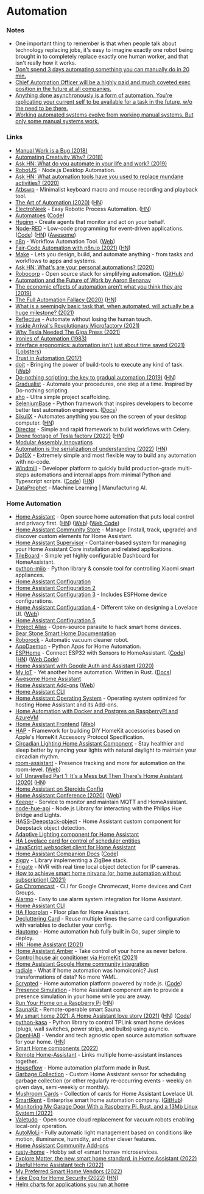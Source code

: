 # Automation

### Notes[​](https://wiki.nikiv.dev/automation/#notes) <a href="#notes" id="notes"></a>

* One important thing to remember is that when people talk about technology replacing jobs, it's easy to imagine exactly one robot being brought in to completely replace exactly one human worker, and that isn't really how it works.
* [Don't spend 3 days automating something you can manually do in 20 min.](https://www.reddit.com/r/bioinformatics/comments/n2fwz4/what\_is\_something\_that\_you\_realized\_that\_entirely/)
* [Chief Automation Officer will be a highly paid and much coveted exec position in the future at all companies.](https://twitter.com/bentossell/status/1461665360806035456)
* [Anything done asynchronously is a form of automation. You're replicating your current self to be available for a task in the future, w/o the need to be there.](https://twitter.com/stephsmithio/status/1378818155837976579)
* [Working automated systems evolve from working manual systems. But only some manual systems work.](https://news.ycombinator.com/item?id=31073352)

### Links[​](https://wiki.nikiv.dev/automation/#links) <a href="#links" id="links"></a>

* [Manual Work is a Bug (2018)](https://queue.acm.org/detail.cfm?id=3197520)
* [Automating Creativity Why? (2018)](https://www.youtube.com/watch?v=6trxEG2wHT8)
* [Ask HN: What do you automate in your life and work? (2019)](https://news.ycombinator.com/item?id=21373931)
* [RobotJS](https://github.com/octalmage/robotjs) - Node.js Desktop Automation.
* [Ask HN: What automation tools have you used to replace mundane activities? (2020)](https://news.ycombinator.com/item?id=22345150)
* [Atbswp](https://github.com/rmpr/atbswp) - Minimalist keyboard macro and mouse recording and playback tool.
* [The Art of Automation (2020)](https://blog.jessfraz.com/post/the-art-of-automation/) ([HN](https://news.ycombinator.com/item?id=24598281))
* [ElectroNeek](https://electroneek.com/) - Easy Robotic Process Automation. ([HN](https://news.ycombinator.com/item?id=23770214))
* [Automatoes](https://automatoes.com/) ([Code](https://github.com/johnlindquist/automatoes.com))
* [Huginn](https://github.com/huginn/huginn) - Create agents that monitor and act on your behalf.
* [Node-RED](https://nodered.org/) - Low-code programming for event-driven applications. ([Code](https://github.com/node-red/node-red)) ([HN](https://news.ycombinator.com/item?id=28985268)) ([Awesome](https://github.com/naimo84/awesome-nodered))
* [n8n](https://github.com/n8n-io/n8n) - Workflow Automation Tool. ([Web](https://n8n.io/))
* [Fair-Code Automation with n8n.io (2021)](https://tech.davidfield.co.uk/opensourced-ifttt-with-n8n-io/) ([HN](https://news.ycombinator.com/item?id=25632892))
* [Make](https://www.make.com/en) - Lets you design, build, and automate anything - from tasks and workflows to apps and systems.
* [Ask HN: What's are your personal automations? (2020)](https://news.ycombinator.com/item?id=25381191)
* [Robocorp](https://robocorp.com/) - Open source stack for simplifying automation. ([GitHub](https://github.com/robocorp))
* [Automation and the Future of Work by Aaron Benanav](https://www.versobooks.com/books/3717-automation-and-the-future-of-work)
* [The economic effects of automation aren’t what you think they are (2019)](https://www.singlelunch.com/2019/10/21/the-economic-effects-of-automation-arent-what-you-think-they-are/)
* [The Full Automation Fallacy (2020)](https://futuresofwork.co.uk/2020/12/02/the-full-automation-fallacy/) ([HN](https://news.ycombinator.com/item?id=26053760))
* [What is a seemingly basic task that, when automated, will actually be a huge milestone? (2021)](https://www.reddit.com/r/Automate/comments/nugo1q/what\_is\_a\_seemingly\_basic\_task\_that\_when/)
* [Reflective](https://reflective.co/) - Automate without losing the human touch.
* [Inside Arrival's Revolutionary Microfactory (2021)](https://www.youtube.com/watch?v=mZCrd704g20)
* [Why Tesla Needed The Giga Press (2021)](https://www.youtube.com/watch?v=qJDSOwf9hpw)
* [Ironies of Automation (1983)](https://ckrybus.com/static/papers/Bainbridge\_1983\_Automatica.pdf)
* [Interface ergonomics: automation isn't just about time saved (2021)](https://macoy.me/blog/programming/InterfaceFriction) ([Lobsters](https://lobste.rs/s/ab8v1y/interface\_ergonomics\_automation\_isn\_t))
* [Trust in Automation (2017)](http://breandan.net/2017/02/02/trust-in-automation/)
* [doit](https://github.com/pydoit/doit) - Bringing the power of build-tools to execute any kind of task. ([Web](https://pydoit.org/))
* [Do-nothing scripting: the key to gradual automation (2019)](https://blog.danslimmon.com/2019/07/15/do-nothing-scripting-the-key-to-gradual-automation/) ([HN](https://news.ycombinator.com/item?id=29083367))
* [Gradualist](https://github.com/pocc/gradualist) - Automate your procedures, one step at a time. Inspired by Do-nothing scripting.
* [aho](https://github.com/egoist/aho) - Ultra simple project scaffolding.
* [SeleniumBase](https://github.com/seleniumbase/SeleniumBase) - Python framework that inspires developers to become better test automation engineers. ([Docs](https://seleniumbase.io/))
* [SikuliX](https://github.com/RaiMan/SikuliX1) - Automates anything you see on the screen of your desktop computer. ([HN](https://news.ycombinator.com/item?id=30317313))
* [Director](https://github.com/ovh/celery-director) - Simple and rapid framework to build workflows with Celery.
* [Drone footage of Tesla factory (2022)](https://www.youtube.com/watch?v=7-4yOx1CnXE) ([HN](https://news.ycombinator.com/item?id=30961370))
* [Modular Assembly Innovations](https://modularai.com/)
* [Automation is the serialization of understanding (2022)](https://changelog.com/posts/automation-is-the-serialization-of-understanding) ([HN](https://news.ycombinator.com/item?id=31073352))
* [Do10X](https://github.com/dotenx/dotenx) - Extremely simple and most flexible way to build any automation with no-code.
* [Windmill](https://docs.windmill.dev/) - Developer platform to quickly build production-grade multi-steps automations and internal apps from minimal Python and Typescript scripts. ([Code](https://github.com/windmill-labs/windmill)) ([HN](https://news.ycombinator.com/item?id=31272793))
* [DataProphet](https://dataprophet.com/) - Machine Learning | Manufacturing AI.

### Home Automation[​](https://wiki.nikiv.dev/automation/home-automation#links) <a href="#links" id="links"></a>

* [Home Assistant](https://github.com/home-assistant/home-assistant) - Open source home automation that puts local control and privacy first. ([HN](https://news.ycombinator.com/item?id=21665125)) ([Web](https://www.home-assistant.io/)) ([Web Code](https://github.com/home-assistant/home-assistant.io))
* [Home Assistant Community Store](https://github.com/custom-components/hacs) - Manage (Install, track, upgrade) and discover custom elements for Home Assistant.
* [Home Assistant Supervisor](https://github.com/home-assistant/supervisor) - Container-based system for managing your Home Assistant Core installation and related applications.
* [TileBoard](https://github.com/resoai/TileBoard) - Simple yet highly configurable Dashboard for HomeAssistant.
* [python-miio](https://github.com/rytilahti/python-miio) - Python library & console tool for controlling Xiaomi smart appliances.
* [Home Assistant Configuration](https://github.com/teich/homeassistant)
* [Home Assistant Configuration 2](https://github.com/arsaboo/homeassistant-config)
* [Home Assistant Configuration 3](https://github.com/soffes/home) - Includes ESPHome device configurations.
* [Home Assistant Configuration 4](https://github.com/matt8707/hass-config) - Different take on designing a Lovelace UI. ([Web](https://community.home-assistant.io/t/a-different-take-on-designing-a-lovelace-ui/162594))
* [Home Assistant Configuration 5](https://github.com/durinfab/Home-Assistant-Config)
* [Project Alias](https://github.com/bjoernkarmann/project\_alias) - Open-source parasite to hack smart home devices.
* [Bear Stone Smart Home Documentation](https://github.com/CCOSTAN/Home-AssistantConfig)
* [Roborock](https://en.roborock.com/) - Automatic vacuum cleaner robot.
* [AppDaemon](https://github.com/AppDaemon/appdaemon) - Python Apps for Home Automation.
* [ESPHome](https://esphome.io/) - Connect ESP32 with Sensors to HomeAssistant. ([Code](https://github.com/esphome/esphome)) ([HN](https://news.ycombinator.com/item?id=31520229)) ([Web Code](https://github.com/esphome/esphome-docs))
* [Home Assistant with Google Auth and Assistant (2020)](https://mwitkow.me/posts/2020-04-25\_homeassistant\_google/)
* [My IoT](https://github.com/eigenein/my-iot-rs) - Yet another home automation. Written in Rust. ([Docs](https://eigenein.com/my-iot-rs/html/))
* [Awesome Home Assistant](https://github.com/frenck/awesome-home-assistant)
* [Home Assistant Add-ons](https://github.com/home-assistant/hassio-addons) ([Web](https://www.home-assistant.io/hassio/))
* [Home Assistant CLI](https://github.com/home-assistant/cli)
* [Home Assistant Operating System](https://github.com/home-assistant/operating-system) - Operating system optimized for hosting Home Assistant and its Add-ons.
* [Home Automation with Docker and Postgres on RaspberryPI and AzureVM](https://github.com/srozemuller/hassio-config)
* [Home Assistant Frontend](https://github.com/home-assistant/frontend) ([Web](https://demo.home-assistant.io/))
* [HAP](https://github.com/mtrudel/hap) - Framework for building DIY HomeKit accessories based on Apple's HomeKit Accessory Protocol Specification.
* [Circadian Lighting Home Assistant Component](https://github.com/claytonjn/hass-circadian\_lighting) - Stay healthier and sleep better by syncing your lights with natural daylight to maintain your circadian rhythm.
* [room-assistant](https://github.com/mKeRix/room-assistant) - Presence tracking and more for automation on the room-level. ([Web](https://www.room-assistant.io/))
* [IoT Unravelled Part 1: It's a Mess but Then There's Home Assistant (2020)](https://www.troyhunt.com/iot-unravelled-part-1-its-a-mess-but-then-theres-home-assistant/) ([HN](https://news.ycombinator.com/item?id=25184763))
* [Home Assistant on Steroids Config](https://github.com/UbhiTS/ha-config-ataraxis)
* [Home Assistant Conference (2020)](https://www.youtube.com/watch?v=xSB\_MuKkgxE) ([Web](https://www.home-assistant.io/conference/))
* [Keeper](https://github.com/nragon/keeper) - Service to monitor and maintain MQTT and HomeAssistant.
* [node-hue-api](https://github.com/peter-murray/node-hue-api) - Node.js Library for interacting with the Philips Hue Bridge and Lights.
* [HASS-Deepstack-object](https://github.com/robmarkcole/HASS-Deepstack-object) - Home Assistant custom component for Deepstack object detection.
* [Adaptive Lighting component for Home Assistant](https://github.com/basnijholt/adaptive-lighting)
* [HA Lovelace card for control of scheduler entities](https://github.com/nielsfaber/scheduler-card)
* [JavaScript websocket client for Home Assistant](https://github.com/home-assistant/home-assistant-js-websocket)
* [Home Assistant Companion Docs](https://companion.home-assistant.io/) ([Code](https://github.com/home-assistant/companion.home-assistant))
* [zigpy](https://github.com/zigpy/zigpy) - Library implementing a ZigBee stack.
* [Frigate](https://github.com/blakeblackshear/frigate) - NVR with real time local object detection for IP cameras.
* [How to achieve smart home nirvana (or, home automation without subscription) (2021)](https://arstechnica.com/information-technology/2021/03/how-to-achieve-smart-home-nirvana-or-home-automation-without-subscription/)
* [Go Chromecast](https://github.com/vishen/go-chromecast) - CLI for Google Chromecast, Home devices and Cast Groups.
* [Alarmo](https://github.com/nielsfaber/alarmo) - Easy to use alarm system integration for Home Assistant.
* [Home Assistant CLI](https://github.com/home-assistant-ecosystem/home-assistant-cli)
* [HA Floorplan](https://github.com/ExperienceLovelace/ha-floorplan) - Floor plan for Home Assistant.
* [Decluttering Card](https://github.com/custom-cards/decluttering-card) - Reuse multiple times the same card configuration with variables to declutter your config.
* [Hautomo](https://github.com/function61/hautomo) - Home automation hub fully built in Go, super simple to deploy.
* [HN: Home Assistant (2021)](https://news.ycombinator.com/item?id=28544835)
* [Home Assistant Amber](https://www.crowdsupply.com/nabu-casa/home-assistant-amber) - Take control of your home as never before.
* [Control house air conditioner via HomeKit (2021)](https://mat.geeky.net/2021/06/16/Get-at-it-then.html)
* [Home Assistant Google Home community integration](https://github.com/leikoilja/ha-google-home)
* [radiale](https://github.com/xlfe/radiale) - What if home automation was homoiconic? Just transformations of data? No more YAML.
* [Scrypted](https://www.scrypted.app/) - Home automation platform powered by node.js. ([Code](https://github.com/koush/scrypted))
* [Presence Simulation](https://github.com/slashback100/presence\_simulation) - Home Assistant component aim to provide a presence simulation in your home while you are away.
* [Run Your Home on a Raspberry Pi](https://pragprog.com/titles/mrpython/portable-python-projects/) ([HN](https://news.ycombinator.com/item?id=30177362))
* [SaunaKit](https://github.com/quicklywilliam/saunakit) - Remote-operable smart Sauna.
* [My smart home 2021: A Home Assistant love story (2021)](https://jorisroovers.com/posts/my-smart-home-2021) ([HN](https://news.ycombinator.com/item?id=30349767)) ([Code](https://github.com/jorisroovers/casa))
* [python-kasa](https://github.com/python-kasa/python-kasa) - Python library to control TPLink smart home devices (plugs, wall switches, power strips, and bulbs) using asyncio.
* [OpenHAB](https://www.openhab.org/) - Vendor and tech agnostic open source automation software for your home. ([HN](https://news.ycombinator.com/item?id=30667846))
* [Smart Home components (2022)](https://michael.stapelberg.ch/posts/2022-03-19-smart-home-components/)
* [Remote Home-Assistant](https://github.com/custom-components/remote\_homeassistant) - Links multiple home-assistant instances together.
* [Houseflow](https://github.com/gbaranski/houseflow) - Home automation platform made in Rust.
* [Garbage Collection](https://github.com/bruxy70/Garbage-Collection) - Custom Home Assistant sensor for scheduling garbage collection (or other regularly re-occurring events - weekly on given days, semi-weekly or monthly).
* [Mushroom Cards](https://github.com/piitaya/lovelace-mushroom) - Collection of cards for Home Assistant Lovelace UI.
* [SmartRent](https://smartrent.com/) - Enterprise smart home automation company. ([GitHub](https://github.com/smartrent))
* [Monitoring My Garage Door With a Raspberry Pi, Rust, and a 13Mb Linux System (2022)](https://www.wezm.net/v2/posts/2022/garage-door-monitor/)
* [Valetudo](https://github.com/Hypfer/Valetudo) - Open source cloud replacement for vacuum robots enabling local-only operation.
* [AutoMoLi](https://github.com/benleb/ad-automoli) - Fully automatic light management based on conditions like motion, illuminance, humidity, and other clever features.
* [Home Assistant Community Add-ons](https://github.com/hassio-addons/repository)
* [rusty-home](https://github.com/eigenein/rusty-home) - Hobby set of «smart home» microservices.
* [Explore Matter, the new smart home standard, in Home Assistant (2022)](https://www.home-assistant.io/blog/2022/05/29/matter-in-home-assistant-workshop-announcement/)
* [Useful Home Assistant tech (2022)](https://twitter.com/wesbos/status/1537796659534512129)
* [My Preferred Smart Home Vendors (2022)](https://chrisx.xyz/blog/my-preferred-smart-home-vendors/)
* [Fake Dog for Home Security (2022)](https://t0.vc/7/) ([HN](https://news.ycombinator.com/item?id=32250487))
* [Helm charts for applications you run at home](https://github.com/k8s-at-home/charts)
